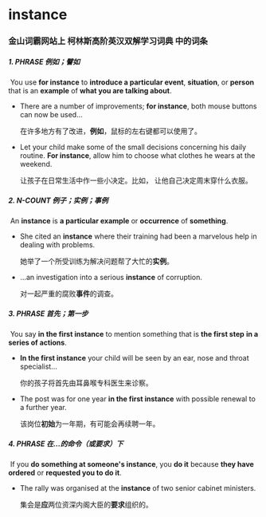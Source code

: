 # instance

### 金山词霸网站上 柯林斯高阶英汉双解学习词典 中的词条

##### 1. PHRASE 例如；譬如

​	You use **for instance** to **introduce a particular event**, **situation**, or **person** that is an **example** of **what you are talking about**.

- There are a number of improvements; **for instance**, both mouse buttons can now be used...

  在许多地方有了改进，**例如**，鼠标的左右键都可以使用了。

- Let your child make some of the small decisions concerning his daily routine. **For instance**, allow him to choose what clothes he wears at the weekend.

  让孩子在日常生活中作一些小决定。比如， 让他自己决定周末穿什么衣服。

##### 2. N-COUNT 例子；实例；事例

​	An **instance** is **a particular example** or **occurrence** of **something**.

- She cited an **instance** where their training had been a marvelous help in dealing with problems.

  她举了一个所受训练为解决问题帮了大忙的**实例**。

- ...an investigation into a serious **instance** of corruption.

  对一起严重的腐败**事件**的调查。

##### 3. PHRASE 首先；第一步

​	You say **in the first instance** to mention something that is **the first step** **in a series of actions**.

- **In the first instance** your child will be seen by an ear, nose and throat specialist...

  你的孩子将首先由耳鼻喉专科医生来诊察。

- The post was for one year **in the first instance** with possible renewal to a further year.

  该岗位**初始**为一年期，有可能会再续聘一年。

##### 4. PHRASE 在...的命令（或要求）下

​	If you **do something at someone's instance**, you **do it** because **they have ordered** or **requested you to do it**.

- The rally was organised at the **instance** of two senior cabinet ministers.

  集会是**应**两位资深内阁大臣的**要求**组织的。























